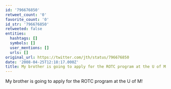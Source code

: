 ```yaml
---
id: '796676850'
retweet_count: '0'
favorite_count: '0'
id_str: '796676850'
retweeted: false
entities:
  hashtags: []
  symbols: []
  user_mentions: []
  urls: []
original_url: https://twitter.com/jth/status/796676850
date: '2008-04-25T12:18:17.000Z'
title: My brother is going to apply for the ROTC program at the U of M!
---
```


My brother is going to apply for the ROTC program at the U of M!